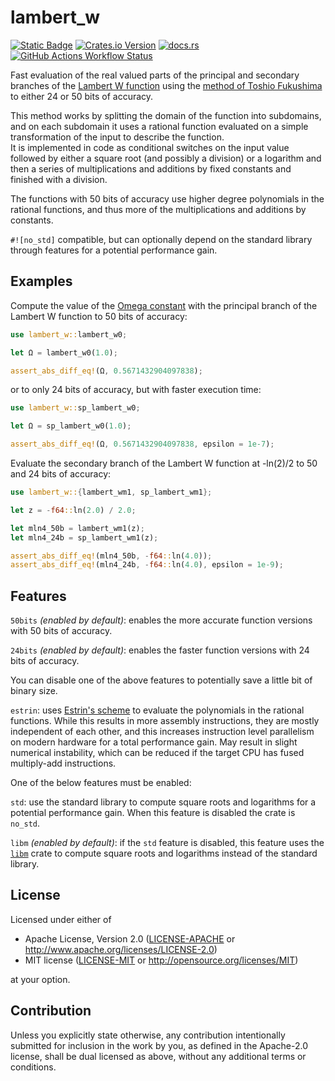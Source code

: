 # lambert_w

[![Static Badge](https://img.shields.io/badge/github-JSorngard%2Flambert__w-8da0cb?logo=github)](https://github.com/JSorngard/lambert_w)
[![Crates.io Version](https://img.shields.io/crates/v/lambert_w?logo=rust)](https://crates.io/crates/lambert_w)
[![docs.rs](https://img.shields.io/docsrs/lambert_w?logo=docs.rs)](https://docs.rs/lambert_w/latest/lambert_w/)
[![GitHub Actions Workflow Status](https://img.shields.io/github/actions/workflow/status/JSorngard/lambert_w/rust.yml?logo=github&label=CI)](https://github.com/JSorngard/lambert_w/actions/workflows/rust.yml)

Fast evaluation of the real valued parts of the principal and secondary branches
of the [Lambert W function](https://en.wikipedia.org/wiki/Lambert_W_function)
using the [method of Toshio Fukushima][1]
to either 24 or 50 bits of accuracy.

This method works by splitting the domain of the function into subdomains,
and on each subdomain it uses a rational function
evaluated on a simple transformation of the input to describe the function.  
It is implemented in code as conditional switches on the input value followed by
either a square root (and possibly a division) or a logarithm and then a series
of multiplications and additions by fixed constants and finished with a division.

The functions with 50 bits of accuracy use higher degree polynomials in the rational
functions, and thus more of the multiplications and additions by constants.

`#![no_std]` compatible, but can optionally depend on the standard library through
features for a potential performance gain.

## Examples

Compute the value of the
[Omega constant](https://en.wikipedia.org/wiki/Omega_constant) with the
principal branch of the Lambert W function to 50 bits of accuracy:

```rust
use lambert_w::lambert_w0;

let Ω = lambert_w0(1.0);

assert_abs_diff_eq!(Ω, 0.5671432904097838);
```

or to only 24 bits of accuracy, but with faster execution time:

```rust
use lambert_w::sp_lambert_w0;

let Ω = sp_lambert_w0(1.0);

assert_abs_diff_eq!(Ω, 0.5671432904097838, epsilon = 1e-7);
```

Evaluate the secondary branch of the Lambert W function at -ln(2)/2
to 50 and 24 bits of accuracy:

```rust
use lambert_w::{lambert_wm1, sp_lambert_wm1};

let z = -f64::ln(2.0) / 2.0;

let mln4_50b = lambert_wm1(z);
let mln4_24b = sp_lambert_wm1(z);

assert_abs_diff_eq!(mln4_50b, -f64::ln(4.0));
assert_abs_diff_eq!(mln4_24b, -f64::ln(4.0), epsilon = 1e-9);
```

## Features

`50bits` *(enabled by default)*: enables the more accurate function versions
with 50 bits of accuracy.

`24bits` *(enabled by default)*: enables the faster function versions with
24 bits of accuracy.

You can disable one of the above features to potentially save a little bit
of binary size.

`estrin`: uses [Estrin's scheme](https://en.wikipedia.org/wiki/Estrin's_scheme)
to evaluate the polynomials in the rational functions.
While this results in more assembly instructions, they are mostly independent
of each other, and this increases instruction level parallelism on modern
hardware for a total performance gain. May result in slight numerical instability,
which can be reduced if the target CPU has fused multiply-add instructions.

One of the below features must be enabled:

`std`: use the standard library to compute square roots and logarithms
for a potential performance gain. When this feature is disabled the crate is `no_std`.

`libm` *(enabled by default)*: if the `std` feature is disabled, this feature
uses the [`libm`](https://docs.rs/libm/latest/libm/)
crate to compute square roots and logarithms instead of the standard library.

## License

Licensed under either of

* Apache License, Version 2.0
   ([LICENSE-APACHE](LICENSE-APACHE) or <http://www.apache.org/licenses/LICENSE-2.0>)
* MIT license
   ([LICENSE-MIT](LICENSE-MIT) or <http://opensource.org/licenses/MIT>)

at your option.

## Contribution

Unless you explicitly state otherwise, any contribution intentionally submitted
for inclusion in the work by you, as defined in the Apache-2.0 license, shall be
dual licensed as above, without any additional terms or conditions.

[1]: https://www.researchgate.net/publication/346309410_Precise_and_fast_computation_of_Lambert_W_function_by_piecewise_minimax_rational_function_approximation_with_variable_transformation
